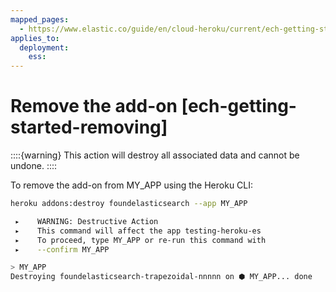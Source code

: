 ```yaml
---
mapped_pages:
  - https://www.elastic.co/guide/en/cloud-heroku/current/ech-getting-started-removing.html
applies_to:
  deployment:
    ess:
---
```


# Remove the add-on [ech-getting-started-removing]

::::{warning} 
This action will destroy all associated data and cannot be undone.
::::


To remove the add-on from MY_APP using the Heroku CLI:

```bash
heroku addons:destroy foundelasticsearch --app MY_APP

 ▸    WARNING: Destructive Action
 ▸    This command will affect the app testing-heroku-es
 ▸    To proceed, type MY_APP or re-run this command with
 ▸    --confirm MY_APP

> MY_APP
Destroying foundelasticsearch-trapezoidal-nnnnn on ⬢ MY_APP... done
```


